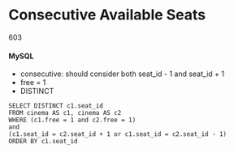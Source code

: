 # Consecutive Available Seats

603
####  MySQL
- consecutive: should consider both seat_id - 1 and seat_id + 1
- free = 1 
- DISTINCT 
```
SELECT DISTINCT c1.seat_id 
FROM cinema AS c1, cinema AS c2 
WHERE (c1.free = 1 and c2.free = 1) 
and 
(c1.seat_id = c2.seat_id + 1 or c1.seat_id = c2.seat_id - 1)
ORDER BY c1.seat_id
```